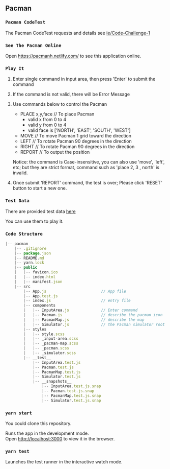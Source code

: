 ## Pacman

### `Pacman CodeTest`

The Pacman CodeTest requests and details see [ie/Code-Challenge-1](https://github.com/ie/Code-Challenge-1)



### `See The Pacman Online`

Open https://pacmanh.netlify.com/  to see this application online.



### `Play It`

1. Enter single command in input area, then press 'Enter' to submit the command

2. If the command is not valid, there will be Error Message

3. Use commands below to control the Pacman 

   - PLACE x,y,face    // To place Pacman 
     - valid x from 0 to 4
     - valid y from 0 to 4
     - valid face is ['NORTH', 'EAST', 'SOUTH', 'WEST']
   - MOVE                 // To move Pacman 1 grid toward the direction
   - LEFT                   // To rotate Pacman 90 degrees in the direction 
   - RIGHT                // To rotate Pacman 90 degrees in the direction 
   - REPORT             // To output the position

   Notice: the command is Case-insensitive, you can also use 'move', 'left', etc; but they are strict format, command such as 'place 2,   3   , north' is invalid.

4. Once submit 'REPORT' command, the test is over; Please click 'RESET' button to start a new one.



### `Test Data`

There are provided test data [here](https://github.com/Haley-Zhu/pacman/blob/master/testdata.txt)

You can use them to play it.



### `Code Structure`

```js
|-- pacman
    |-- .gitignore
    |-- package.json
    |-- README.md
    |-- yarn.lock
    |-- public
    |   |-- favicon.ico
    |   |-- index.html
    |   |-- manifest.json
    |-- src
        |-- App.js                        // App file
        |-- App.test.js
        |-- index.js                      // entry file
        |-- components
        |   |-- InputArea.js              // Enter command
        |   |-- Pacman.js                 // describe the pacman icon
        |   |-- PacmanMap.js              // describe the map
        |   |-- Simulator.js              // the Pacman simulator root file
        |-- styles
        |   |-- style.scss
        |   |-- _input-area.scss
        |   |-- _pacman-map.scss
        |   |-- _pacman.scss
        |   |-- _simulator.scss
        |-- __test__
            |-- InputArea.test.js
            |-- Pacman.test.js
            |-- PacmanMap.test.js
            |-- Simulator.test.js
            |-- __snapshots__
                |-- InputArea.test.js.snap
                |-- Pacman.test.js.snap
                |-- PacmanMap.test.js.snap
                |-- Simulator.test.js.snap

```



### `yarn start`

You could clone this repository.

Runs the app in the development mode.<br />
Open [http://localhost:3000](http://localhost:3000) to view it in the browser.



### `yarn test`

Launches the test runner in the interactive watch mode.<br />







